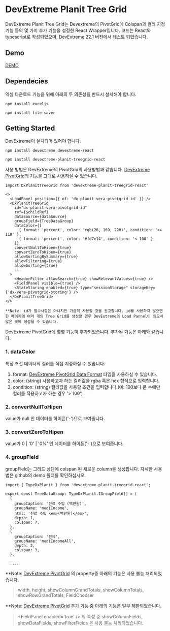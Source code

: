 # DevExtreme Planit Tree Grid

DevExtreme Planit Tree Grid는 Devextreme의 PivotGrid에 Colspan과 컬러 지정 기능 등의 몇 가지 추가 기능을 설정한 React Wrapper입니다.
코드는 React와 typescript로 작성되었으며, DevExtreme 22.1 버전에서 테스트 되었습니다.

## Demo

[DEMO](https://bcahn.github.io/dxTreeGrid/)

## Dependecies

엑셀 다운로드 기능을 위해 아래의 두 의존성을 반드시 설치해야 합니다.

```
npm install exceljs

npm install file-saver
```

## Getting Started

DevExtreme이 설치되어 있어야 합니다.

```
npm install devextreme devextreme-react
```

```
npm install devextreme-planit-treegrid-react
```

사용 방법은 DevExtreme의 PivotGrid의 사용방법과 같습니다. [DevExtreme PivotGrid](https://js.devexpress.com/Documentation/ApiReference/UI_Components/dxPivotGrid/)의 기능을 그대로 사용하실 수 있습니다.

```
import DxPlanitTreeGrid from 'devextreme-planit-treegrid-react'

<>
  <LoadPanel position={{ of: 'dx-planit-vera-pivotgrid-id' }} />
  <DxPlanitTreeGrid
    id="dx-planit-vera-pivotgrid-id"
    ref={$childRef}
    dataSource={dataSource}
    groupField={TreeDataGroup}
    dataColor={[
      { format: 'percent', color: 'rgb(26, 169, 228)', condition: '>= 110' },
      { format: 'percent', color: '#fd7e14', condition: '< 100' },
    ]}
    convertNullToHipen={true}
    convertZeroToHipen={true}
    allowSortingBySummary={true}
    allowFiltering={true}
    allowSorting={true}
    ...
  >
    <HeaderFilter allowSearch={true} showRelevantValues={true} />
    <FieldPanel visible={true} />
    <StateStoring enabled={true} type="sessionStorage" storageKey={'dx-vera-pivotgrid-storing'} />
  </DxPlanitTreeGrid>
</>
```

```
**Note: id가 필수사항은 아니지만 가급적 사용할 것을 권고합니다. id를 사용하지 않으면 한 페이지에 여러 개의 Tree Grid를 생성할 경우 DevExtreme의 Load Pannel이 의도치 않은 곳에 생성될 수 있습니다.
```

DevExtreme PivotGrid에 몇몇 기능이 추가되었습니다. 추가된 기능은 아래와 같습니다.

### 1. dataColor

특정 조건 데이터의 컬러를 직접 지정하실 수 있습니다.

1. format: [DevExtreme PivotGrid Data Format](https://js.devexpress.com/Documentation/ApiReference/Common/Object_Structures/Format/) 타입을 사용하실 수 있습니다.
2. color: (string) 사용하고자 하는 컬러값을 rgba 혹은 hex 형식으로 입력합니다.
3. condition: (string) 컬러값을 사용할 조건을 입력합니다.(예: 100보다 큰 수에만 컬러를 적용하고자 하는 경우 '> 100')

### 2. convertNullToHipen

value가 null 인 데이터를 하이픈('-')으로 보여줍니다.

### 3. convertZeroToHipen

value가 0 | '0' | '0%' 인 데이터를 하이픈('-')으로 보여줍니다.

### 4. groupField

groupField는 그리드 상단에 colspan 된 새로운 column을 생성합니다. 자세한 사용법은 github의 demo 폴더를 확인하십시오.

```
import { TypeDxPlanit } from 'devextreme-planit-treegrid-react';

export const TreeDataGroup: TypeDxPlanit.IGroupField[] = [
  {
    groupCaption: '진료 수입 (백만원)',
    groupName: 'mediIncome',
    html: '진료 수입 <em>(백만원)</em>',
    depth: 1,
    colspan: 7,
  },
  {
    groupCaption: '전체',
    groupName: 'mediIncomeAll',
    depth: 2,
    colspan: 3,
  },

  ....

```

\*\*Note: [DevExtreme PivotGrid](https://js.devexpress.com/Documentation/ApiReference/UI_Components/dxPivotGrid/) 의 property중 아래의 기능은 사용 불능 처리되었습니다.

> width, height, showColumnGrandTotals, showColumnTotals, showRowGrandTotals, FieldChooser

\*\*Note: [DevExtreme PivotGrid](https://js.devexpress.com/Documentation/ApiReference/UI_Components/dxPivotGrid/) 추가 기능 중 아래의 기능은 일부 제한되었습니다.

> &lt;FieldPanel enabled='true' /&gt; 의 속성 중 showColumnFields, showDataFields, showFilterFields 은 사용 불능 처리되었습니다.
